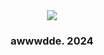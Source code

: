 <div align=center>
<img src="https://i.imgur.com/OaAa3wC.png" align=center style=width100% />
<h3>awwwdde. 2024</h3>
</div>
